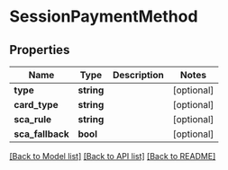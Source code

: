 # SessionPaymentMethod

## Properties
Name | Type | Description | Notes
------------ | ------------- | ------------- | -------------
**type** | **string** |  | [optional] 
**card_type** | **string** |  | [optional] 
**sca_rule** | **string** |  | [optional] 
**sca_fallback** | **bool** |  | [optional] 

[[Back to Model list]](../README.md#documentation-for-models) [[Back to API list]](../README.md#documentation-for-api-endpoints) [[Back to README]](../README.md)


